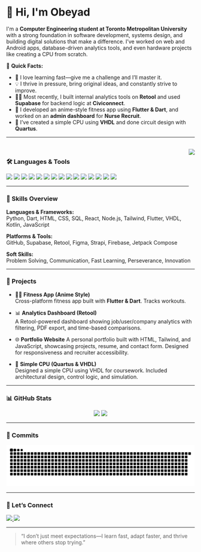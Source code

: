 # 👋 Hi, I'm Obeyad

I'm a **Computer Engineering student at Toronto Metropolitan University** with a strong foundation in software development, systems design, and building digital solutions that make a difference. I’ve worked on web and Android apps, database-driven analytics tools, and even hardware projects like creating a CPU from scratch.

🌟 **Quick Facts:**
- 🧠 I love learning fast—give me a challenge and I’ll master it.
- 💡 I thrive in pressure, bring original ideas, and constantly strive to improve.
- 🧑‍💻 Most recently, I built internal analytics tools on **Retool** and used **Supabase** for backend logic at **Civiconnect**.
- 📱 I developed an anime-style fitness app using **Flutter & Dart**, and worked on an **admin dashboard** for **Nurse Recruit**.
- 🔌 I’ve created a simple CPU using **VHDL** and done circuit design with **Quartus**.

---

<br clear="both" />

<img align="right" height="120" src="https://media2.giphy.com/media/v1.Y2lkPTc5MGI3NjExM2FxeWI4cWJpcnhxbm1oYmtjeXJtNGJoZ2pmamoydW50eXBkbzloYiZlcD12MV9pbnRlcm5hbF9naWZfYnlfaWQmY3Q9Zw/1aPuY0iblEJupNGrWL/giphy.gif" />

### 🛠️ Languages & Tools
<div align="left">
  <img src="https://cdn.jsdelivr.net/gh/devicons/devicon/icons/javascript/javascript-original.svg" height="30" />
  <img src="https://cdn.jsdelivr.net/gh/devicons/devicon/icons/typescript/typescript-original.svg" height="30" />
  <img src="https://cdn.jsdelivr.net/gh/devicons/devicon/icons/react/react-original.svg" height="30" />
  <img src="https://cdn.jsdelivr.net/gh/devicons/devicon/icons/html5/html5-original.svg" height="30" />
  <img src="https://cdn.jsdelivr.net/gh/devicons/devicon/icons/css3/css3-original.svg" height="30" />
  <img src="https://cdn.jsdelivr.net/gh/devicons/devicon/icons/python/python-original.svg" height="30" />
  <img src="https://cdn.jsdelivr.net/gh/devicons/devicon/icons/csharp/csharp-original.svg" height="30" />
  <img src="https://cdn.jsdelivr.net/gh/devicons/devicon/icons/c/c-original.svg" height="30" />
  <img src="https://cdn.jsdelivr.net/gh/devicons/devicon/icons/flutter/flutter-original.svg" height="30" />
  <img src="https://cdn.jsdelivr.net/gh/devicons/devicon/icons/nodejs/nodejs-original.svg" height="30" />
  <img src="https://cdn.jsdelivr.net/gh/devicons/devicon/icons/arduino/arduino-original.svg" height="30" />
  <img src="https://cdn.jsdelivr.net/gh/devicons/devicon/icons/pycharm/pycharm-original.svg" height="30" />
  <img src="https://cdn.jsdelivr.net/gh/devicons/devicon/icons/wordpress/wordpress-original.svg" height="30" />
  <img src="https://cdn.jsdelivr.net/gh/devicons/devicon/icons/figma/figma-original.svg" height="30" />
  <img src="https://cdn.jsdelivr.net/gh/devicons/devicon/icons/canva/canva-original.svg" height="30" />
</div>

---

### 🔧 Skills Overview

**Languages & Frameworks:**  
Python, Dart, HTML, CSS, SQL, React, Node.js, Tailwind, Flutter, VHDL, Kotlin, JavaScript

**Platforms & Tools:**  
GitHub, Supabase, Retool, Figma, Strapi, Firebase, Jetpack Compose

**Soft Skills:**  
Problem Solving, Communication, Fast Learning, Perseverance, Innovation

---

### 🚀 Projects

- 🏋️‍♀️ **Fitness App (Anime Style)**  
  Cross-platform fitness app built with **Flutter & Dart**. Tracks workouts.

- 📊 **Analytics Dashboard (Retool)**  
  A Retool-powered dashboard showing job/user/company analytics with filtering, PDF export, and time-based comparisons.

- 🌐 **Portfolio Website**
  A personal portfolio built with HTML, Tailwind, and JavaScript, showcasing projects, resume, and contact form. Designed for responsiveness and recruiter accessibility.

- 🔌 **Simple CPU (Quartus & VHDL)**  
  Designed a simple CPU using VHDL for coursework. Included architectural design, control logic, and simulation.

---

### 📊 GitHub Stats

<div align="center">
  <img src="https://streak-stats.demolab.com?user=obeyad12&theme=dark&hide_border=false" height="150" />
  <img src="https://github-readme-activity-graph.cyclic.app/graph?username=obeyad12&theme=dracula" height="150" />
</div>

---

### 🐍 Commits

<img src="https://raw.githubusercontent.com/obeyad12/obeyad12/output/snake.svg" alt="Snake animation" />

---

### 🤝 Let’s Connect

<div align="left">
  <a href="mailto:a.obeyad@torontomu.ca" target="_blank">
    <img src="https://img.shields.io/static/v1?message=Gmail&logo=gmail&label=&color=D14836&logoColor=white&labelColor=&style=for-the-badge" height="35" />
  </a>
  <a href="https://www.linkedin.com/in/obeyad-a-n-m-anowarul-6a6608236/" target="_blank">
    <img src="https://img.shields.io/static/v1?message=LinkedIn&logo=linkedin&label=&color=0077B5&logoColor=white&labelColor=&style=for-the-badge" height="35" />
  </a>
</div>

---

> “I don’t just meet expectations—I learn fast, adapt faster, and thrive where others stop trying.”
